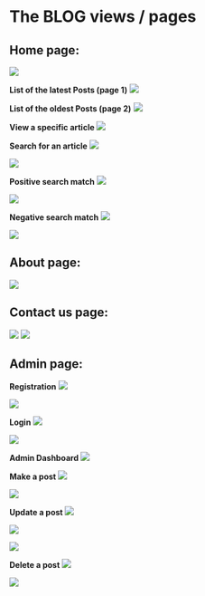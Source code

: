# The BLOG views / pages


## Home page:
![](readme-imgs/1.png)

**List of the latest Posts (page 1)**
![](readme-imgs/2.png)

**List of the oldest Posts (page 2)**
![](readme-imgs/3.png)

**View a specific article**
![](readme-imgs/4.png)

**Search for an article**
![](readme-imgs/5.png)

![](readme-imgs/6.png)

**Positive search match**
![](readme-imgs/7.png)

![](readme-imgs/8.png)

**Negative search match**
![](readme-imgs/9.png)

![](readme-imgs/10.png)


## About page:

![](readme-imgs/11.png)


## Contact us page:
![](readme-imgs/12.png)
![](readme-imgs/13.png)


## Admin page:

**Registration**
![](readme-imgs/10blog-%20admin%20registration.png)

![](readme-imgs/10blog-%20admin%20registration%202.png)

**Login**
![](readme-imgs/11blog-%20admin%20login.png)

![](readme-imgs/11blog-%20admin%20login%202.png)

**Admin Dashboard**
![](readme-imgs/12blog-admin%20dashboard.png)

**Make a post**
![](readme-imgs/13blog-%20admin%20-%20post%20new%20article.png)

![](readme-imgs/13blog-%20admin%20-%20post%20new%20article%202.png)

**Update a post**
![](readme-imgs/14blog-%20admin%20-edit%20article.png)

![](readme-imgs/14blog-%20admin%20-edit%20article%202.png)

![](readme-imgs/14blog-%20admin%20-edit%20article%203.png)

**Delete a post**
![](readme-imgs/15blog-%20admin%20-delete%20article.png)

![](readme-imgs/15blog-%20admin%20-delete%20article%202.png)


